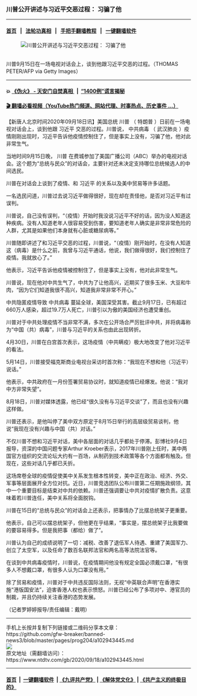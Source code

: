 ### 川普公开讲述与习近平交恶过程： 习骗了他
------------------------

#### [首页](https://github.com/gfw-breaker/banned-news3/blob/master/README.md) &nbsp;&nbsp;|&nbsp;&nbsp; [法轮功真相](https://github.com/begood0513/basic/blob/master/README.md)  &nbsp;&nbsp;|&nbsp;&nbsp; [手把手翻墙教程](https://github.com/gfw-breaker/guides/wiki)  &nbsp;&nbsp;|&nbsp;&nbsp; [一键翻墙软件](https://github.com/gfw-breaker/nogfw/blob/master/README.md)  



<div><div class="featured_image">
 <figure>
  <img alt="川普公开讲述与习近平交恶过程： 习骗了他" src="https://i.ntdtv.com/assets/uploads/2020/09/GettyImages-872013572-800x450-1-800x450.jpg"/>
 </figure><br/>
 <span class="caption">
  川普9月15日在一场电视对话会上，谈到他跟习近平交恶的过程。（THOMAS PETER/AFP via Getty Images）
 </span>
</div>
</div><hr/>

#### 💥 [《伪火》 - 天安门自焚真相 ](http://158.247.195.190:10000/videos/blog/weihuo.html)&nbsp; |&nbsp; [“1400例”谎言揭秘  ](http://158.247.195.190:10000/videos/blog/jiexi1400.html)

#### [ 🎬  翻墙必看视频（YouTube热门频道、网站代理、时事热点、历史事件 ...）](https://github.com/gfw-breaker/links/blob/master/banned.md)

<div><div class="post_content" itemprop="articleBody">
 <p>
  【新唐人北京时间2020年09月18日讯】美国总统
  <ok href="https://www.ntdtv.com/gb/川普.htm">
   川普
  </ok>
  （
  <ok href="https://www.ntdtv.com/gb/特朗普.htm">
   特朗普
  </ok>
  ）日前在一场电视对话会上，谈到他跟
  <ok href="https://www.ntdtv.com/gb/习近平.htm">
   习近平
  </ok>
  交恶的过程。川普说，
  <ok href="https://www.ntdtv.com/gb/中共病毒.htm">
   中共病毒
  </ok>
  （
  <ok href="https://www.ntdtv.com/gb/武汉肺炎.htm">
   武汉肺炎
  </ok>
  ）疫情刚刚出现时，习近平告诉他疫情控制住了，但是事实上没有，习骗了他，他对此非常生气。
 </p>
 <p>
  当地时间9月15日晚，
  <ok href="https://www.ntdtv.com/gb/川普.htm">
   川普
  </ok>
  在费城参加了美国广播公司（ABC）举办的电视对话会。这个题为“总统与民众”的对话会，主要针对还未决定支持哪位总统候选人的中间选民。
 </p>
 <p>
  川普在对话会上谈到了疫情、和
  <ok href="https://www.ntdtv.com/gb/习近平.htm">
   习近平
  </ok>
  的关系以及美中贸易等许多话题。
 </p>
 <p>
  一名选民问道，川普过去说习近平做得很好，现在却在责怪他，是否对习近平有过误判。
 </p>
 <p>
  川普说，自己没有误判，“（疫情）开始时我没说习近平不好的话，因为没人知道这种疾病。没有人知道老年人很容易受到伤害，要知道老年人确实是非常非常危险的人群，尤其是如果他们本身就有心脏或糖尿病等。”
 </p>
 <p>
  川普随即讲述了和习近平交恶的过程，川普说，“（疫情）刚开始时，在没有人知道这（病毒）是什么之前，我曾与习近平通话，他说，我们做得很好，我们控制住了疫情。我就放心了。”
 </p>
 <p>
  他表示，习近平告诉他疫情被控制住了，但是事实上没有，他对此非常生气。
 </p>
 <p>
  川普说，现在他对中共生气了，中共为了让他高兴，近期买了很多玉米、大豆和牛肉，“因为它们知道我很不高兴，知道我非常非常不开心。”
  <div class="video_fit_container">
  </div>
 </p>
 <p>
  中共隐匿疫情导致
  <ok href="https://www.ntdtv.com/gb/中共病毒.htm">
   中共病毒
  </ok>
  蔓延全球，美国深受其害。截止9月17日，已有超过660万人感染，超过19.7万人死亡，川普引以为傲的美国经济也遭受重创。
 </p>
 <p>
  川普对于中共处理疫情不当非常不满，多次在公开场合严厉批评中共，并将病毒称为“中国（共）病毒”，川普与习近平的关系也由此出现转折。
 </p>
 <p>
  4月30日，川普在白宫首次表示，这场疫情（中共瞒疫）极大地改变了他对习近平的看法。
 </p>
 <p>
  5月14日，川普接受福克斯商业电视台采访时首次称：“我现在不想和他（习近平）说话。”
 </p>
 <p>
  他表示，中共政府在一月份签署贸易协议时，就知道疫情已经爆发。他说：“我对中方非常失望”。
 </p>
 <p>
  8月18日，川普对媒体透露，他已经“很久没有与习近平交谈”了，而且也没有兴趣这样做。
 </p>
 <p>
  川普还表示，是他叫停了美中双方原定于8月15日举行的高层级贸易谈判，他说“我现在没有兴趣与中国（共）对话。”
 </p>
 <p>
  不仅川普不想和习近平对话，美中各层面的对话几乎都处于停滞。彭博社9月4日报导，资深的中国问题专家Arthur Kroeber表示，2017年川普刚上任时，美中两国官方组织的交流论坛大约有一百场，从制药到技术政策等各个方面都有触及。但现在，这些对话几乎都已夭折。
 </p>
 <p>
  这场席卷全球的疫情促使美中关系发生根本性转变，美中正在政治、经济、外交、军事等层面展开全方位对抗。近日，川普竞选团队公布川普第二任期施政纲领，其中一个重要目标是结束对中共的依赖。川普还强调要让中共对疫情扩散负责。这意味着若川普连任，美中关系将全面脱钩。
 </p>
 <p>
  川普在15日的“总统与民众”的对话会上还表示，把事情办了比摆总统架子更重要。
 </p>
 <p>
  他表示，自己可以摆总统架子，但他更在乎结果，“事实是，摆总统架子比我要做的要容易得多。但是我把事（都给）做了”。
 </p>
 <p>
  川普认为自己的成绩说明了一切：减税、改善了退伍军人待遇、重建了美国军力、创立了太空军，以及任命了数百名联邦法官和两名高等法院法官等。
 </p>
 <p>
  在谈到中共病毒疫情时，川普说，在疫情期间他没有规定全国必须戴口罩，“有很多人不想戴口罩，有很多人认为口罩没有用。”
 </p>
 <p>
  除了贸易和疫情，川普对于中共违反国际法则，无视“中英联合声明”在香港实施“港版国安法”，迫害香港人权也表示愤怒。川普已经公布了多项对中、港官员的制裁，并且仍持续关注香港的态势发展。
 </p>
 <p>
  （记者罗婷婷报导/责任编辑：戴明）
 </p>
 <div class="single_ad">
 </div>
</div>
</div>
<hr/>
手机上长按并复制下列链接或二维码分享本文章：<br/>
https://github.com/gfw-breaker/banned-news3/blob/master/pages/prog204/a102943445.md <br/>
<a href='https://github.com/gfw-breaker/banned-news3/blob/master/pages/prog204/a102943445.md'><img src='https://github.com/gfw-breaker/banned-news3/blob/master/pages/prog204/a102943445.md.png'/></a> <br/>
原文地址（需翻墙访问）：https://www.ntdtv.com/gb/2020/09/18/a102943445.html


------------------------
#### [首页](https://github.com/gfw-breaker/banned-news3/blob/master/README.md) &nbsp;|&nbsp; [一键翻墙软件](https://github.com/gfw-breaker/nogfw/blob/master/README.md) &nbsp;| [《九评共产党》](https://github.com/gfw-breaker/9ping.md/blob/master/README.md#九评之一评共产党是什么) | [《解体党文化》](https://github.com/gfw-breaker/jtdwh.md/blob/master/README.md) | [《共产主义的终极目的》](https://github.com/gfw-breaker/gczydzjmd.md/blob/master/README.md)


<img src='http://gfw-breaker.win/banned-news3/pages/prog204/a102943445.md' width='0px' height='0px'/>